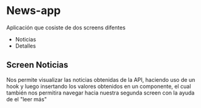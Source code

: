 # News-app

Aplicación que cosiste de dos screens difentes
* Noticias
* Detalles

## Screen Noticias
Nos permite visualizar las noticias obtenidas de la API, haciendo uso de un hook y luego insertando los valores obtenidos en un componente, el cual también nos permitira navegar hacia nuestra segunda screen con la ayuda de el "leer más"
